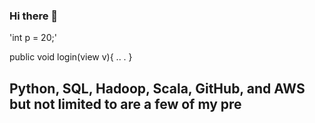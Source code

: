 ### Hi there 👋

'int p = 20;'


public void login(view v){
.. 
.
}

 ## Python, SQL, Hadoop, Scala, GitHub, and AWS but not limited to are a few of my pre

